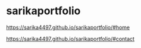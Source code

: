# sarikaportfolio
https://sarika4497.github.io/sarikaportfolio/#home

https://sarika4497.github.io/sarikaportfolio/#contact
